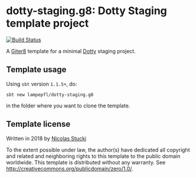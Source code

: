 dotty-staging.g8: Dotty Staging template project
=================
[![Build Status](https://travis-ci.org/lampepfl/dotty-staging.g8.svg?branch=master)](https://travis-ci.org/lampepfl/dotty-staging.g8)

A [Giter8][g8] template for a minimal [Dotty] staging project.

Template usage
--------------
Using `sbt` version `1.1.5+`, do:
```
sbt new lampepfl/dotty-staging.g8
```
in the folder where you want to clone the template.

Template license
----------------
Written in 2018 by [Nicolas Stucki]

To the extent possible under law, the author(s) have dedicated all copyright and related
and neighboring rights to this template to the public domain worldwide.
This template is distributed without any warranty. See <http://creativecommons.org/publicdomain/zero/1.0/>.

[g8]: http://www.foundweekends.org/giter8/
[Dotty]: http://dotty.epfl.ch/
[Nicolas Stucki]: https://github.com/nicolasstucki

